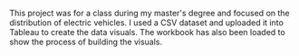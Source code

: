 This project was for a class during my master's degree and focused on the distribution of electric vehicles. I used a CSV dataset and uploaded it into Tableau to create the data visuals. The workbook has also been loaded to show the process of building the visuals. 
